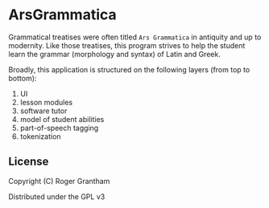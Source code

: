 # ArsGrammatica

Grammatical treatises were often titled `Ars Grammatica` in antiquity and up to modernity. Like those treatises, this
program strives to help the student learn the grammar (morphology and syntax) of Latin and Greek.

Broadly, this application is structured on the following layers (from top to bottom):

1. UI
2. lesson modules
3. software tutor
4. model of student abilities
5. part-of-speech tagging
6. tokenization


## License

Copyright (C) Roger Grantham

Distributed under the GPL v3

